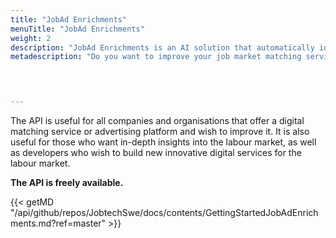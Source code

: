 ```yaml
---
title: "JobAd Enrichments"
menuTitle: "JobAd Enrichments"
weight: 2
description: "JobAd Enrichments is an AI solution that automatically identifies relevant words and expressions in job advertisements, while filtering out redundant information, such as skills mentioned in the text but not requested by the job seeker. The API contributes to a more accurate match between employer and job seeker and makes it easier to navigate and quickly find your way around digital advertisement platforms."
metadescription: "Do you want to improve your job market matching service? JobAd Enrichments helps you filter out redundant information in job ads. Read more"



  
---
```



The API is useful for all companies and organisations that offer a digital matching service or advertising platform and wish to improve it. It is also useful for those who want in-depth insights into the labour market, as well as developers who wish to build new innovative digital services for the labour market.

**The API is freely available.**


{{< getMD "/api/github/repos/JobtechSwe/docs/contents/GettingStartedJobAdEnrichments.md?ref=master" >}}

